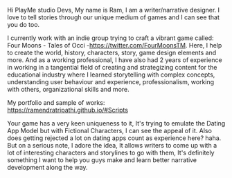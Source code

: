 Hi PlayMe studio Devs, My name is Ram, I am a writer/narrative designer. I love to tell stories through our unique medium of games and I can see that you do too.

I currently work with an indie group trying to craft a vibrant game called: Four Moons - Tales of Occi -https://twitter.com/FourMoonsTM. Here, I help to create the world, history, characters, story, game design elements and more. And as a working professional, I have also had 2 years of experience in working in a tangential field of creating and strategizing content for the educational industry where I learned storytelling with complex concepts, understanding user behaviour and experience, professionalism, working with others, organizational skills and more.

My portfolio and sample of works:
https://ramendratripathi.github.io/#Scripts

Your game has a very keen uniqueness to it, It's trying to emulate the Dating App Model but with Fictional Characters, I can see the appeal of it. Also does getting rejected a lot on dating apps count as experience here? haha.
But on a serious note, I adore the idea, It allows writers to come up with a lot of interesting characters and storylines to go with them, It's definitely something I want to help you guys make and learn better narrative development along the way.
